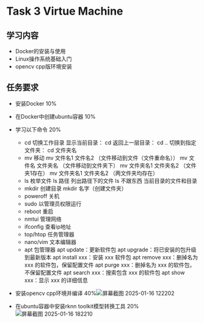 # Task 3 Virtue Machine
## 学习内容
 - Docker的安装与使用
 - Linux操作系统基础入门
 - opencv cpp版环境安装
## 任务要求
 - 安装Docker 10%
 - 在Docker中创建ubuntu容器 10%
 - 学习以下命令 20%
    - cd 切换工作目录
      显示当前目录： cd
      返回上一层目录： cd ..
      切换到指定文件夹： cd 文件夹名 
    - mv 移动
      mv 文件名1 文件名2  （文件移动到文件（文件重命名））
      mv 文件名 文件夹名 （文件移动到文件夹下）
      mv 文件夹名1 文件夹名2 （文件夹1存在）
      mv 文件夹名1 文件夹名2 （两文件夹均存在）
    - ls 枚举文件
      ls 路径 列出路径下的文件
      ls 不跟东西 当前目录的文件和目录
    - mkdir 创建目录
      mkdir 名字（创建文件夹）
    - poweroff 关机
    - sudo 以管理员权限运行
    - reboot 重启
    - nmtui 管理网络
    - ifconfig 查看ip地址
    - top/htop 任务管理器
    - nano/vim 文本编辑器
    - apt 包管理器
      apt update：更新软件包
      apt upgrade：将已安装的包升级到最新版本
      apt install xxx：安装 xxx 软件包
      apt remove xxx：删掉名为 xxx 的软件包，保留配置文件
      apt purge xxx：删掉名为 xxx 的软件包，不保留配置文件
      apt search xxx：搜索包含 xxx 的软件包
      apt show xxx：显示 xxx 的详细信息
 - 安装opencv cpp环境并编译 40%![屏幕截图 2025-01-16 122202](https://github.com/user-attachments/assets/19f743a5-d6c4-4921-bcac-263e44b55e75)

 - 在ubuntu容器中安装rknn toolkit模型转换工具 20%
![屏幕截图 2025-01-16 182210](https://github.com/user-attachments/assets/22048044-b3dc-4005-8a75-c00cff2fe895)
